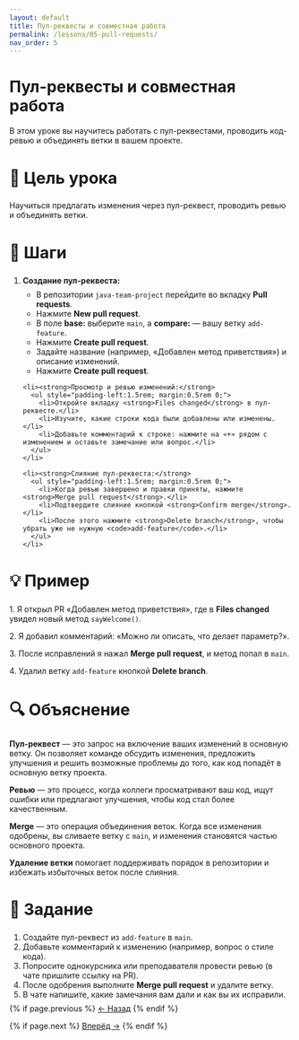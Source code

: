 ```yaml
---
layout: default
title: Пул-реквесты и совместная работа
permalink: /lessons/05-pull-requests/
nav_order: 5
---
```


<div class="lesson-content">
  <h1>Пул-реквесты и совместная работа</h1>
  <p>В этом уроке вы научитесь работать с пул-реквестами, проводить код-ревью и объединять ветки в вашем проекте.</p>

  <h2 style="font-size:1.8rem;">🎯 Цель урока</h2>
  <p>Научиться предлагать изменения через пул-реквест, проводить ревью и объединять ветки.</p>

  <h2 style="font-size:1.8rem;">📝 Шаги</h2>
  <ol style="padding-left:1.5rem; margin:0.5rem 0;">
    <li><strong>Создание пул-реквеста:</strong>
      <ul style="padding-left:1.5rem; margin:0.5rem 0;">
        <li>В репозитории <code>java-team-project</code> перейдите во вкладку <strong>Pull requests</strong>.</li>
        <li>Нажмите <strong>New pull request</strong>.</li>
        <li>В поле <strong>base:</strong> выберите <code>main</code>, а <strong>compare:</strong> — вашу ветку <code>add-feature</code>.</li>
        <li>Нажмите <strong>Create pull request</strong>.</li>
        <li>Задайте название (например, «Добавлен метод приветствия») и описание изменений.</li>
        <li>Нажмите <strong>Create pull request</strong>.</li>
      </ul>
    </li>

    <li><strong>Просмотр и ревью изменений:</strong>
      <ul style="padding-left:1.5rem; margin:0.5rem 0;">
        <li>Откройте вкладку <strong>Files changed</strong> в пул-реквесте.</li>
        <li>Изучите, какие строки кода были добавлены или изменены.</li>
        <li>Добавьте комментарий к строке: нажмите на «+» рядом с изменением и оставьте замечание или вопрос.</li>
      </ul>
    </li>

    <li><strong>Слияние пул-реквеста:</strong>
      <ul style="padding-left:1.5rem; margin:0.5rem 0;">
        <li>Когда ревью завершено и правки приняты, нажмите <strong>Merge pull request</strong>.</li>
        <li>Подтвердите слияние кнопкой <strong>Confirm merge</strong>.</li>
        <li>После этого нажмите <strong>Delete branch</strong>, чтобы убрать уже не нужную <code>add-feature</code>.</li>
      </ul>
    </li>
  </ol>

  <h2 style="font-size:1.8rem;">💡 Пример</h2>
  <p>1. Я открыл PR «Добавлен метод приветствия», где в <strong>Files changed</strong> увидел новый метод <code>sayWelcome()</code>.</p>
  <p>2. Я добавил комментарий: «Можно ли описать, что делает параметр?». </p>
  <p>3. После исправлений я нажал <strong>Merge pull request</strong>, и метод попал в <code>main</code>.</p>
  <p>4. Удалил ветку <code>add-feature</code> кнопкой <strong>Delete branch</strong>.</p>

  <h2 style="font-size:1.8rem;">🔍 Объяснение</h2>
  <p><strong>Пул-реквест</strong> — это запрос на включение ваших изменений в основную ветку. Он позволяет команде обсудить изменения, предложить улучшения и решить возможные проблемы до того, как код попадёт в основную ветку проекта.</p>
  <p><strong>Ревью</strong> — это процесс, когда коллеги просматривают ваш код, ищут ошибки или предлагают улучшения, чтобы код стал более качественным.</p>
  <p><strong>Merge</strong> — это операция объединения веток. Когда все изменения одобрены, вы сливаете ветку с <code>main</code>, и изменения становятся частью основного проекта.</p>
  <p><strong>Удаление ветки</strong> помогает поддерживать порядок в репозитории и избежать избыточных веток после слияния.</p>

  <h2 style="font-size:1.8rem;">📝 Задание</h2>
  <ol style="padding-left:1.5rem; margin:0.5rem 0;">
    <li>Создайте пул-реквест из <code>add-feature</code> в <code>main</code>.</li>
    <li>Добавьте комментарий к изменению (например, вопрос о стиле кода).</li>
    <li>Попросите однокурсника или преподавателя провести ревью (в чате пришлите ссылку на PR).</li>
    <li>После одобрения выполните <strong>Merge pull request</strong> и удалите ветку.</li>
    <li>В чате напишите, какие замечания вам дали и как вы их исправили.</li>
  </ol>
</div>

<div class="lesson-nav">
  {% if page.previous %}
    <a href="{{ page.previous.url }}">← Назад</a>
  {% endif %}
  
  {% if page.next %}
    <a href="{{ page.next.url }}">Вперёд →</a>
  {% endif %}
</div>
